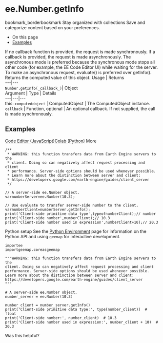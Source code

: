 
#  ee.Number.getInfo
bookmark_borderbookmark Stay organized with collections  Save and categorize content based on your preferences.
  * On this page
  * [Examples](https://developers.google.com/earth-engine/apidocs/ee-number-getinfo#examples)


If no callback function is provided, the request is made synchronously. If a callback is provided, the request is made asynchronously.
The asynchronous mode is preferred because the synchronous mode stops all other code (for example, the EE Code Editor UI) while waiting for the server. To make an asynchronous request, evaluate() is preferred over getInfo().
Returns the computed value of this object.
Usage | Returns  
---|---  
`Number.getInfo(_callback_)`|  Object  
Argument | Type | Details  
---|---|---  
this: `computedobject` | ComputedObject | The ComputedObject instance.  
`callback` | Function, optional | An optional callback. If not supplied, the call is made synchronously.  
## Examples
[Code Editor (JavaScript)](https://developers.google.com/earth-engine/apidocs/ee-number-getinfo#code-editor-javascript-sample)[Colab (Python)](https://developers.google.com/earth-engine/apidocs/ee-number-getinfo#colab-python-sample) More
```
/**
 * WARNING: this function transfers data from Earth Engine servers to the
 * client. Doing so can negatively affect request processing and client
 * performance. Server-side options should be used whenever possible.
 * Learn more about the distinction between server and client:
 * https://developers.google.com/earth-engine/guides/client_server
 */

// A server-side ee.Number object.
varnumberServer=ee.Number(10.3);

// Use evaluate to transfer server-side number to the client.
varnumberClient=numberServer.getInfo();
print('Client-side primitive data type',typeofnumberClient);// number
print('Client-side number',numberClient);// 10.3
print('Client-side number used in expression',numberClient+10);// 20.3
```
Python setup
See the [ Python Environment](https://developers.google.com/earth-engine/guides/python_install) page for information on the Python API and using `geemap` for interactive development.
```
importee
importgeemap.coreasgeemap
```
```
"""WARNING: this function transfers data from Earth Engine servers to the
client. Doing so can negatively affect request processing and client
performance. Server-side options should be used whenever possible.
Learn more about the distinction between server and client:
https://developers.google.com/earth-engine/guides/client_server
"""

# A server-side ee.Number object.
number_server = ee.Number(10.3)

number_client = number_server.getInfo()
print('Client-side primitive data type:', type(number_client))  # float
print('Client-side number:', number_client)  # 10.3
print('Client-side number used in expression:', number_client + 10)  # 20.3
```

Was this helpful?
